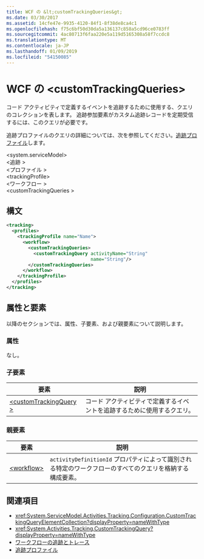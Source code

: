 ```yaml
---
title: WCF の &lt;customTrackingQueries&gt;
ms.date: 03/30/2017
ms.assetid: 14cfe47e-9935-4120-84f1-8f38de8ca4c1
ms.openlocfilehash: f75c6bf50d30da5a136137c858a5cd96ce0783ff
ms.sourcegitcommit: 4ac80713f6faa220e5a119d5165308a58f7ccdc8
ms.translationtype: MT
ms.contentlocale: ja-JP
ms.lasthandoff: 01/09/2019
ms.locfileid: "54150085"
---
```

# <a name="ltcustomtrackingqueriesgt-of-wcf"></a>WCF の &lt;customTrackingQueries&gt;

コード アクティビティで定義するイベントを追跡するために使用する、クエリのコレクションを表します。 追跡参加要素がカスタム追跡レコードを定期受信するには、このクエリが必要です。  
  
 追跡プロファイルのクエリの詳細については、次を参照してください。[追跡プロファイル](../../../../../docs/framework/windows-workflow-foundation/tracking-profiles.md)します。
  
\<system.serviceModel>  
\<追跡 >  
\<プロファイル >  
\<trackingProfile>  
\<ワークフロー >  
\<customTrackingQueries >  
  
## <a name="syntax"></a>構文  
  
```xml  
<tracking>
  <profiles>
    <trackingProfile name="Name">
      <workflow>
        <customTrackingQueries>
          <customTrackingQuery activityName="String"
                               name="String"/>
        </customTrackingQueries>
      </workflow>
    </trackingProfile>
  </profiles>
</tracking>
```  
  
## <a name="attributes-and-elements"></a>属性と要素

以降のセクションでは、属性、子要素、および親要素について説明します。  
  
### <a name="attributes"></a>属性

なし。
  
### <a name="child-elements"></a>子要素
  
|要素|説明|  
|-------------|-----------------|  
|[\<customTrackingQuery >](customtrackingquery-of-wcf.md)|コード アクティビティで定義するイベントを追跡するために使用するクエリ。|  
  
### <a name="parent-elements"></a>親要素  
  
|要素|説明|  
|-------------|-----------------|  
|[\<workflow>](../../../../../docs/framework/configure-apps/file-schema/windows-workflow-foundation/workflow.md)|`activityDefinitionId` プロパティによって識別される特定のワークフローのすべてのクエリを格納する構成要素。|  
  
## <a name="see-also"></a>関連項目

- <xref:System.ServiceModel.Activities.Tracking.Configuration.CustomTrackingQueryElementCollection?displayProperty=nameWithType>       
- <xref:System.Activities.Tracking.CustomTrackingQuery?displayProperty=nameWithType>       
- [ワークフローの追跡とトレース](../../../../../docs/framework/windows-workflow-foundation/workflow-tracking-and-tracing.md)  
- [追跡プロファイル](../../../../../docs/framework/windows-workflow-foundation/tracking-profiles.md)
